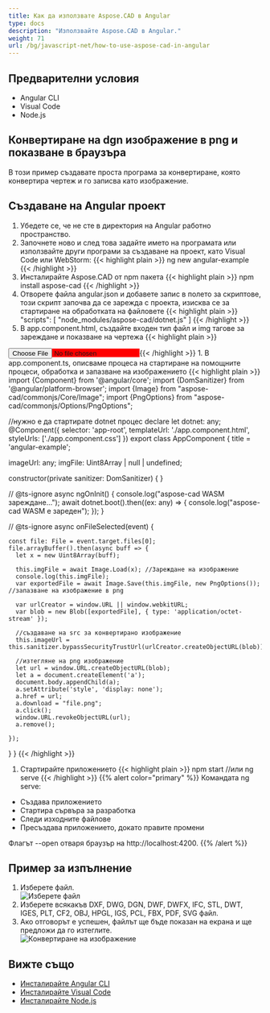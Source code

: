 ```yaml
---
title: Как да използвате Aspose.CAD в Angular
type: docs
description: "Използвайте Aspose.CAD в Angular."
weight: 71
url: /bg/javascript-net/how-to-use-aspose-cad-in-angular
---
```


## Предварителни условия
- Angular CLI
- Visual Code
- Node.js

## Конвертиране на dgn изображение в png и показване в браузъра

В този пример създавате проста програма за конвертиране, която конвертира чертеж и го записва като изображение.

## Създаване на Angular проект

1. Убедете се, че не сте в директория на Angular работно пространство.
1. Започнете ново и след това задайте името на програмата или използвайте други програми за създаване на проект, като Visual Code или WebStorm:
{{< highlight plain >}}
ng new angular-example
{{< /highlight >}}
1. Инсталирайте Aspose.CAD от npm пакета
{{< highlight plain >}}
npm install aspose-cad
{{< /highlight >}}
1. Отворете файла angular.json и добавете запис в полето за скриптове, този скрипт започва да се зарежда с проекта, изисква се за стартиране на обработката на файловете
{{< highlight plain >}}
"scripts": [
  "node_modules/aspose-cad/dotnet.js"
]
{{< /highlight >}}
1. В app.component.html, създайте входен тип файл и img тагове за зареждане и показване на чертежа
{{< highlight plain >}}
<span style="background-color: red">
    <input type="file" class="file-upload" (change)="onFileSelected($event)" />
    <img alt="" id="image" [src]="imageUrl" />
</span>
{{< /highlight >}}
1. В app.component.ts, описваме процеса на стартиране на помощните процеси, обработка и запазване на изображението
{{< highlight plain >}}
import {Component} from '@angular/core';
import {DomSanitizer} from '@angular/platform-browser';
import {Image} from "aspose-cad/commonjs/Core/Image";
import {PngOptions} from "aspose-cad/commonjs/Options/PngOptions";

//нужно е да стартирате dotnet процес
declare let dotnet: any;
@Component({
  selector: 'app-root',
  templateUrl: './app.component.html',
  styleUrls: ['./app.component.css']
})
export class AppComponent {
  title = 'angular-example';

  imageUrl: any;
  imgFile: Uint8Array | null | undefined;

  constructor(private sanitizer: DomSanitizer) {
  }

  // @ts-ignore
  async ngOnInit() {
    console.log("aspose-cad WASM зареждане...");
    await dotnet.boot().then((ex: any) => {
      console.log("aspose-cad WASM е зареден");
    });
  }

  // @ts-ignore
  async onFileSelected(event) {

    const file: File = event.target.files[0];
    file.arrayBuffer().then(async buff => {
      let x = new Uint8Array(buff);
      
      this.imgFile = await Image.Load(x); //Зареждане на изображение
      console.log(this.imgFile);
      var exportedFile = await Image.Save(this.imgFile, new PngOptions()); //запазване на изображение в png

      var urlCreator = window.URL || window.webkitURL;
      var blob = new Blob([exportedFile], { type: 'application/octet-stream' });
      
      //създаване на src за конвертирано изображение
      this.imageUrl = this.sanitizer.bypassSecurityTrustUrl(urlCreator.createObjectURL(blob));

      //изтегляне на png изображение
      let url = window.URL.createObjectURL(blob);
      let a = document.createElement('a');
      document.body.appendChild(a);
      a.setAttribute('style', 'display: none');
      a.href = url;
      a.download = "file.png";
      a.click();
      window.URL.revokeObjectURL(url);
      a.remove();

    });
  }
}
{{< /highlight >}}
1. Стартирайте приложението
{{< highlight plain >}}
npm start
//или
ng serve
{{< /highlight >}}
{{% alert color="primary" %}} 
Командата ng serve:

- Създава приложението
- Стартира сървъра за разработка
- Следи изходните файлове
- Пресъздава приложението, докато правите промени

Флагът --open отваря браузър на http://localhost:4200.
{{% /alert %}}

## Пример за изпълнение

1. Изберете файл.<br>
![Изберете файл](/_assets/choose-file.png)<br>
1. Изберете всякакъв DXF, DWG, DGN, DWF, DWFX, IFC, STL, DWT, IGES, PLT, CF2, OBJ, HPGL, IGS, PCL, FBX, PDF, SVG файл.
1. Ако отговорът е успешен, файлът ще бъде показан на екрана и ще предложи да го изтеглите.<br>
![Конвертиране на изображение](/_assets/convert-image.png)<br>

## Вижте също

- [Инсталирайте Angular CLI](https://angular.io/guide/setup-local/)
- [Инсталирайте Visual Code](https://code.visualstudio.com/)
- [Инсталирайте Node.js](https://nodejs.org/en/)

